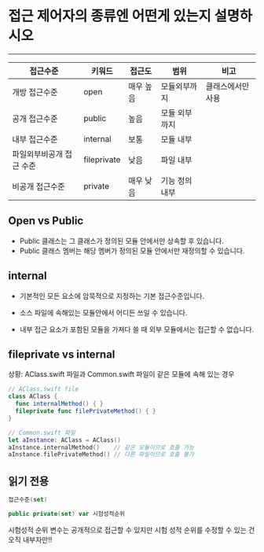 # 접근 제어자의 종류엔 어떤게 있는지 설명하시오

---

| 접근수준                 | 키워드      | 접근도    | 범위           | 비고              |
| ------------------------ | ----------- | --------- | -------------- | ----------------- |
| 개방 접근수준            | open        | 매우 높음 | 모듈외부까지   | 클래스에서만 사용 |
| 공개 접근수준            | public      | 높음      | 모듈 외부까지  |                   |
| 내부 접근수준            | internal    | 보통      | 모듈 내부      |                   |
| 파일외부비공개 접근 수준 | fileprivate | 낮음      | 파일 내부      |                   |
| 비공개 접근수준          | private     | 매우 낮음 | 기능 정의 내부 |                   |



## Open vs Public

- Public 클래스는 그 클래스가 정의된 모듈 안에서만 상속할 후 있습니다.
- Public 클래스 멤버는 해당 멤버가 정의된 모듈 안에서만 재정의할 수 있습니다.



## internal

- 기본적인 모든 요소에 암묵적으로 지정하는 기본 접근수준입니다.

- 소스 파일에 속해있는 모듈안에서 어디든 쓰일 수 있습니다.
- 내부 접근 요소가 포함된 모듈을 가져다 쓸 때 외부 모듈에서는 접근할 수 없습니다.

## fileprivate vs internal

상황: AClass.swift 파일과 Common.swift 파일이 같은 모듈에 속해 있는 경우

``` swift
// AClass.swift file
class AClass {
  func internalMethod() { }
  fileprivate func filePrivateMethod() { }
}

// Common.swift 파일
let aInstance: AClass = AClass()
aInstance.internalMethod()    // 같은 모듈이므로 호출 가능
aInstance.filePrivateMethod() // 다른 파일이므로 호출 불가
```

## 읽기 전용

```swift
접근수준(set)

public private(set) var 시험성적순위
```

시험성적 순위 변수는 공개적으로 접근할 수 있지만 시험 성적 순위를 수정할 수 있는 건 오직 내부자만!!
